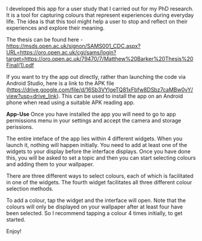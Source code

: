 I developed this app for a user study that I carried out for my PhD research. It is a tool for capturing colours that represent experiences during everyday life. The idea is that this tool might help a user to stop and reflect on their experiences and explore their meaning.

The thesis can be found here - https://msds.open.ac.uk/signon/SAMS001_CDC.aspx?URL=https://oro.open.ac.uk/cgi/sams/login?target=https://oro.open.ac.uk/79470/7/Matthew%20Barker%20Thesis%20Final(1).pdf

If you want to try the app out directly, rather than launching the code via Android Studio, here is a link to the APK file (https://drive.google.com/file/d/16Sb3VYlgeTQ81xFbfw8DSbz7caMBw0vY/view?usp=drive_link). This can be used to install the app on an Android phone when read using a suitable APK reading app. 


**App-Use**
Once you have installed the app you will need to go to app permissions menu in your settings and accept the camera and storage perissions.

The entire inteface of the app lies within 4 different widgets. When you launch it, nothing will happen initially. You need to add at least one of the widgets to your display before the interface displays. 
Once you have done this, you will be asked to set a topic and then you can start selecting colours and adding them to your wallpaper.

There are three different ways to select colours, each of which is facilitated in one of the widgets. The fourth widget facilitates all three different colour selection methods.

To add a colour, tap the widget and the interface will open. Note that the colours will only be displayed on your wallpaper after at least four have been selected. So I recommend tapping a colour 4 times initially, to get started.

Enjoy!
